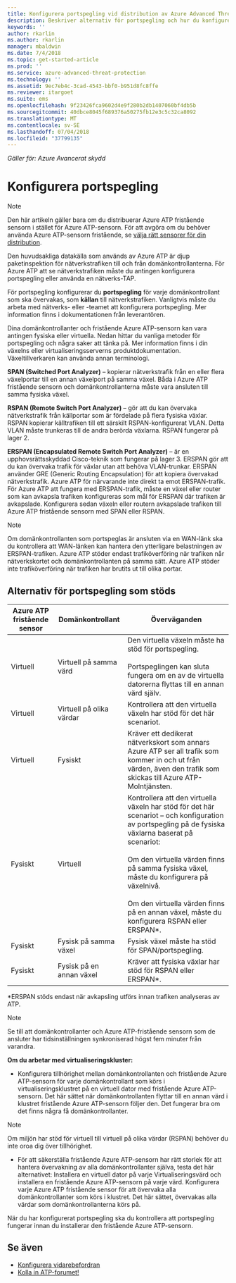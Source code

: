 ```yaml
---
title: Konfigurera portspegling vid distribution av Azure Advanced Threat Protection | Microsoft Docs
description: Beskriver alternativ för portspegling och hur du konfigurerar dem för Azure ATP
keywords: ''
author: rkarlin
ms.author: rkarlin
manager: mbaldwin
ms.date: 7/4/2018
ms.topic: get-started-article
ms.prod: ''
ms.service: azure-advanced-threat-protection
ms.technology: ''
ms.assetid: 9ec7eb4c-3cad-4543-bbf0-b951d8fc8ffe
ms.reviewer: itargoet
ms.suite: ems
ms.openlocfilehash: 9f23426fca9602d4e9f280b2db1407060bf4db5b
ms.sourcegitcommit: 40dbce8045f689376a50275fb12e3c5c32ca8092
ms.translationtype: MT
ms.contentlocale: sv-SE
ms.lasthandoff: 07/04/2018
ms.locfileid: "37799135"
---
```

*Gäller för: Azure Avancerat skydd*



# <a name="configure-port-mirroring"></a>Konfigurera portspegling
> [!NOTE] 
> Den här artikeln gäller bara om du distribuerar Azure ATP fristående sensorn i stället för Azure ATP-sensorn. För att avgöra om du behöver använda Azure ATP-sensorn fristående, se [välja rätt sensorer för din distribution](atp-capacity-planning.md#choosing-the-right-sensor-type-for-your-deployment).
 
Den huvudsakliga datakälla som används av Azure ATP är djup paketinspektion för nätverkstrafiken till och från domänkontrollanterna. För Azure ATP att se nätverkstrafiken måste du antingen konfigurera portspegling eller använda en nätverks-TAP.

För portspegling konfigurerar du **portspegling** för varje domänkontrollant som ska övervakas, som **källan** till nätverkstrafiken. Vanligtvis måste du arbeta med nätverks- eller -teamet att konfigurera portspegling.
Mer information finns i dokumentationen från leverantören.

Dina domänkontrollanter och fristående Azure ATP-sensorn kan vara antingen fysiska eller virtuella. Nedan hittar du vanliga metoder för portspegling och några saker att tänka på. Mer information finns i din växelns eller virtualiseringsserverns produktdokumentation. Växeltillverkaren kan använda annan terminologi.

**SPAN (Switched Port Analyzer)** – kopierar nätverkstrafik från en eller flera växelportar till en annan växelport på samma växel. Båda i Azure ATP fristående sensorn och domänkontrollanterna måste vara ansluten till samma fysiska växel.

**RSPAN (Remote Switch Port Analyzer)** – gör att du kan övervaka nätverkstrafik från källportar som är fördelade på flera fysiska växlar. RSPAN kopierar källtrafiken till ett särskilt RSPAN-konfigurerat VLAN. Detta VLAN måste trunkeras till de andra berörda växlarna. RSPAN fungerar på lager 2.

**ERSPAN (Encapsulated Remote Switch Port Analyzer)** – är en upphovsrättsskyddad Cisco-teknik som fungerar på lager 3. ERSPAN gör att du kan övervaka trafik för växlar utan att behöva VLAN-trunkar. ERSPAN använder GRE (Generic Routing Encapsulation) för att kopiera övervakad nätverkstrafik. Azure ATP för närvarande inte direkt ta emot ERSPAN-trafik. För Azure ATP att fungera med ERSPAN-trafik, måste en växel eller router som kan avkapsla trafiken konfigureras som mål för ERSPAN där trafiken är avkapslade. Konfigurera sedan växeln eller routern avkapslade trafiken till Azure ATP fristående sensorn med SPAN eller RSPAN.

> [!NOTE]
> Om domänkontrollanten som portspeglas är ansluten via en WAN-länk ska du kontrollera att WAN-länken kan hantera den ytterligare belastningen av ERSPAN-trafiken.
> Azure ATP stöder endast trafiköverföring när trafiken når nätverkskortet och domänkontrollanten på samma sätt. Azure ATP stöder inte trafiköverföring när trafiken har brutits ut till olika portar.

## <a name="supported-port-mirroring-options"></a>Alternativ för portspegling som stöds

|Azure ATP fristående sensor|Domänkontrollant|Överväganden|
|---------------|---------------------|------------------|
|Virtuell|Virtuell på samma värd|Den virtuella växeln måste ha stöd för portspegling.<br /><br />Portspeglingen kan sluta fungera om en av de virtuella datorerna flyttas till en annan värd själv.|
|Virtuell|Virtuell på olika värdar|Kontrollera att den virtuella växeln har stöd för det här scenariot.|
|Virtuell|Fysiskt|Kräver ett dedikerat nätverkskort som annars Azure ATP ser all trafik som kommer in och ut från värden, även den trafik som skickas till Azure ATP-Molntjänsten.|
|Fysiskt|Virtuell|Kontrollera att den virtuella växeln har stöd för det här scenariot – och konfiguration av portspegling på de fysiska växlarna baserat på scenariot:<br /><br />Om den virtuella värden finns på samma fysiska växel, måste du konfigurera på växelnivå.<br /><br />Om den virtuella värden finns på en annan växel, måste du konfigurera RSPAN eller ERSPAN&#42;.|
|Fysiskt|Fysisk på samma växel|Fysisk växel måste ha stöd för SPAN/portspegling.|
|Fysiskt|Fysisk på en annan växel|Kräver att fysiska växlar har stöd för RSPAN eller ERSPAN&#42;.|

&#42;ERSPAN stöds endast när avkapsling utförs innan trafiken analyseras av ATP.

> [!NOTE]
> Se till att domänkontrollanter och Azure ATP-fristående sensorn som de ansluter har tidsinställningen synkroniserad högst fem minuter från varandra.

**Om du arbetar med virtualiseringskluster:**

-   Konfigurera tillhörighet mellan domänkontrollanten och fristående Azure ATP-sensorn för varje domänkontrollant som körs i virtualiseringsklustret på en virtuell dator med fristående Azure ATP-sensorn. Det här sättet när domänkontrollanten flyttar till en annan värd i klustret fristående Azure ATP-sensorn följer den. Det fungerar bra om det finns några få domänkontrollanter.

 > [!NOTE]
 > Om miljön har stöd för virtuell till virtuell på olika värdar (RSPAN) behöver du inte oroa dig över tillhörighet.
 
-   För att säkerställa fristående Azure ATP-sensorn har rätt storlek för att hantera övervakning av alla domänkontrollanter själva, testa det här alternativet: Installera en virtuell dator på varje Virtualiseringsvärd och installera en fristående Azure ATP-sensorn på varje värd. Konfigurera varje Azure ATP fristående sensor för att övervaka alla domänkontrollanter som körs i klustret. Det här sättet, övervakas alla värdar som domänkontrollanterna körs på.

När du har konfigurerat portspegling ska du kontrollera att portspegling fungerar innan du installerar den fristående Azure ATP-sensorn.

## <a name="see-also"></a>Se även
- [Konfigurera vidarebefordran](configure-event-forwarding.md)
- [Kolla in ATP-forumet!](https://aka.ms/azureatpcommunity)
